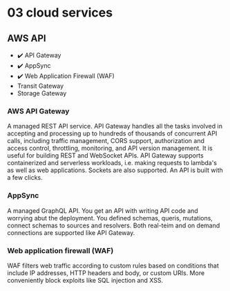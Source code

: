 # 03 cloud services

## AWS API

- ✔️ API Gateway
- ✔️ AppSync
- ✔️ Web Application Firewall (WAF)
- Transit Gateway
- Storage Gateway

### AWS API Gateway

A managed REST API service. API Gateway handles all the tasks involved in accepting and processing up to hundreds of thousands of concurrent API calls, including traffic management, CORS support, authorization and access control, throttling, monitoring, and API version management. It is useful for building REST and WebSocket APIs. API Gateway supports containerized and serverless workloads, i.e. making requests to lambda's as well as web applications. Sockets are also supported. An API is built with a few clicks.

### AppSync

A managed GraphQL API. You get an API with writing API code and worrying abut the deployment. You defined schemas, queris, mutations, connect schemas to sources and resolvers. Both real-teim and on demand connections are supported like API Gateway.

### Web application firewall (WAF)

WAF filters web traffic according to custom rules based on conditions that include IP addresses, HTTP headers and body, or custom URIs. More conveniently block exploits like SQL injection and XSS.